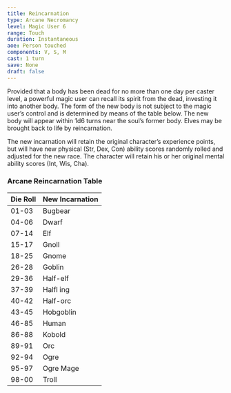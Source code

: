 ```yaml
---
title: Reincarnation
type: Arcane Necromancy
level: Magic User 6
range: Touch
duration: Instantaneous
aoe: Person touched
components: V, S, M
cast: 1 turn
save: None
draft: false
---
```


Provided that a body has been dead for no more than one day per caster level, a powerful magic user can recall its spirit from the dead, investing it into another body. The form of the new body is not subject to the magic user’s control and is determined by means of the table below. The new body will appear within 1d6 turns near the soul’s former body. Elves may be brought back to life by reincarnation.

The new incarnation will retain the original character’s experience points, but will have new physical (Str, Dex, Con) ability scores randomly rolled and adjusted for the new race. The character will retain his or her original mental ability scores (Int, Wis, Cha).

### Arcane Reincarnation Table

| Die Roll | New Incarnation |
| -------- | --------------- |
| 01-03    | Bugbear         |
| 04-06    | Dwarf           |
| 07-14    | Elf             |
| 15-17    | Gnoll           |
| 18-25    | Gnome           |
| 26-28    | Goblin          |
| 29-36    | Half-elf        |
| 37-39    | Halfl ing       |
| 40-42    | Half-orc        |
| 43-45    | Hobgoblin       |
| 46-85    | Human           |
| 86-88    | Kobold          |
| 89-91    | Orc             |
| 92-94    | Ogre            |
| 95-97    | Ogre Mage       |
| 98-00    | Troll           |
